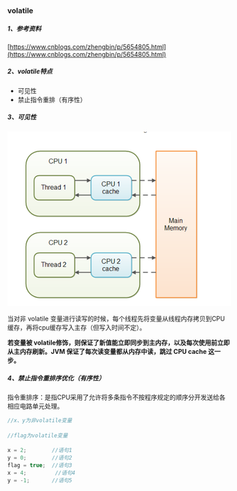 ### volatile

##### 1、参考资料

[https://www.cnblogs.com/zhengbin/p/5654805.html](https://www.cnblogs.com/zhengbin/p/5654805.html)

##### 2、volatile特点

* 可见性
* 禁止指令重排（有序性）

##### 3、可见性

![](/assets/多线程内存图.png)

当对非 volatile 变量进行读写的时候，每个线程先将变量从线程内存拷贝到CPU缓存，再将cpu缓存写入主存（但写入时间不定）。

**若变量被 volatile修饰，则保证了新值能立即同步到主内存，以及每次使用前立即从主内存刷新。JVM 保证了每次读变量都从内存中读，跳过 CPU cache 这一步。**

##### 4、禁止指令重排序优化（有序性）

指令重排序：是指CPU采用了允许将多条指令不按程序规定的顺序分开发送给各相应电路单元处理。

```java
//x、y为非volatile变量

//flag为volatile变量
 
x = 2;        //语句1
y = 0;        //语句2
flag = true;  //语句3
x = 4;         //语句4
y = -1;       //语句5
```



